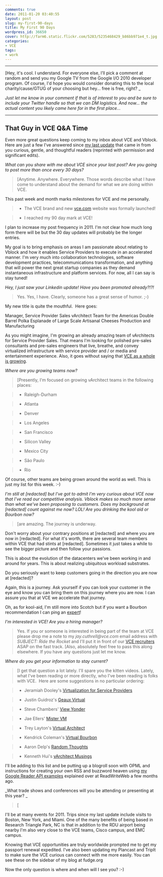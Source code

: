 ```yaml
---
comments: true
date: 2011-01-20 03:40:55
layout: post
slug: my-first-90-days
title: My First 90 Days
wordpress_id: 36650
cover: http://farm6.static.flickr.com/5283/5235468429_b86bb971e4_t.jpg
categories:
- VCE
tags:
- work
---
```


* * *



[Hey, it's cool.  I understand.   For everyone else, I’ll pick a comment at random and send you my Google TV from the Google I/O 2010 developer program. Of course, I'd hope you would consider donating this to the local charity/cause/GTUG of your choosing but hey... free is free, right? _

_Just let me know in your comment if that is of interest to you and be sure to include your Twitter handle so that we can DM logistics. And now… the actual content you likely came here for in the first place…_



* * *





## That Guy in VCE Q&A Time


Even more great questions keep coming to my inbox about VCE and Vblock.  Here are just a few I’ve answered since [my last update](http://fudge.org/my-first-60-days/) that came in from you curious, gentle, and thoughtful readers (reprinted with permission and significant edits).

_What can you share with me about VCE since your last post? Are you going to post more than once every 30 days?_


> [Anytime. Anywhere. Everywhere. Those words describe what I have come to understand about the demand for what we are doing within VCE.

This past week and month marks milestones for VCE and me personally.

> 
> 
	
>   * The VCE brand and new [vce.com](http://vce.com) website was formally launched!
> 
	
>   * I reached my 90 day mark at VCE!
> 

I plan to increase my post frequency in 2011. I'm not clear how much long form there will be but the 30 day updates will probably be the longer entries.

My goal is to bring emphasis on areas I am passionate about relating to Vblock and how it enables Service Providers to execute in an accelerated manner. I'm very much into collaboration technologies, software development practices, telecommunications transformation, and anything that will power the next great startup companies as they demand instantaneous infrastructure and platform services. For now, all I can say is stay tuned!




_Hey, I just saw your Linkedin update! Have you been promoted already?!?!_


> Yes. Yes, I have. Clearly, someone has a great sense of humor. ;-)

My new title is quite the mouthful.  Here goes:

Manager, Service Provider Sales vArchitect Team for the Americas Double Barrel Polka Esplanade of Large Scale Artisanal Cheeses Production and Manufacturing

As you might imagine, I'm growing an already amazing team of vArchitects for Service Provider Sales. That means I'm looking for polished pre-sales consultants and pre-sales engineers that live, breathe, and convey virtualized infrastructure with service provider and / or media and entertainment experience. Also, it goes without saying that [VCE as a whole is growing](http://vce.com/careers/).


_Where are you growing teams now?_


> [Presently, I'm focused on growing vArchitect teams in the following places:

> 
> 
	
>   * Raleigh-Durham
> 
	
>   * Atlanta
> 
	
>   * Denver
> 
	
>   * Los Angeles
> 
	
>   * San Francisco
> 
	
>   * Silicon Valley
> 
	
>   * Mexico City
> 
	
>   * São Paulo
> 
	
>   * Rio
> 

Of course, other teams are being grown around the world as well.  This is just my list for this week. :-)


_I'm still at [redacted] but I've got to admit I'm very curious about VCE now that I've read our competitive analysis. Vblock makes so much more sense than what we've been proposing to customers. Does my background at [redacted] count against me now? LOL! Are you drinking the kool aid or Bourbon now?_


> [are amazing. The journey is underway.

Don't worry about your contrary positions at [redacted] and where you are now in [redacted]. For what it's worth, there are several team members within VCE that had stints at [redacted]. Sometimes it just takes a while to see the bigger picture and then follow your passions.

This is about the evolution of the datacenters we've been working in and around for years. This is about realizing ubiquitous workload substrates.

Do you seriously want to keep customers going in the direction you are now at [redacted]?

Again, this is a journey. Ask yourself if you can look your customer in the eye and know you can bring them on this journey where you are now. I can assure you that at VCE we accelerate that journey.

Oh, as for kool-aid, I'm still more into Scotch but if you want a Bourbon recommendation I can ping an [expert](http://kendrickcoleman.com)!


_I'm interested in VCE! Are you a hiring manager?_


> Yes. If you or someone is interested in being part of the team at VCE please drop me a note to my _jay.cuthrell@vce.com_ email address with _SUBJECT: Ride the Rocket_ and I'll put it in front of our [VCE recruiters](http://vce.com/careers/) ASAP on the fast track. [Also, absolutely feel free to pass this along elsewhere. If you have any questions just let me know.


_Where do you get your information to stay current?_


> [I get that question a lot lately. I'll spare you the kitten videos.  Lately, what I've been reading or more directly, who I've been reading is folks with VCE.  Here are some suggestions in no particular ordering:

> 
> 
	
>   * Jeramiah Dooley's [Virtualization for Service Providers](http://vmforsp.typepad.com)
> 
	
>   * Justin Guidroz's [Geaux Virtual](http://geauxvirtual.wordpress.com)
> 
	
>   * Steve Chambers' [View Yonder](http://viewyonder.com)
> 
	
>   * Jae Ellers' [Mister VM](http://blog.mr-vm.com)
> 
	
>   * Trey Layton's [Virtual Architect](http://virtual-architect.com)
> 
	
>   * Kendrick Coleman's [Virtual Bourbon](http://kendrickcoleman.com)
> 
	
>   * Aaron Delp's [Random Thoughts](http://blog.aarondelp.com)
> 
	
>   * Kenneth Hui's [vArchitect Musings](http://varchitectmusings.wordpress.com)
> 

I'll be adding to this list and be putting up a blogroll soon with OPML and instructions for creating your own RSS and buzzword heaven using [my Google Reader API examples](http://www.readwriteweb.com/hack/2010/09/tracking-the-buzz-in-google-re.php) explained over at ReadWriteWeb a few months ago.


_What trade shows and conferences will you be attending or presenting at this year? _


> [

I'll be at many events for 2011. Trips since my last update include visits to Boston, New York, and Miami. One of the many benefits of being based in Research Triangle Park, NC is that in addition to the RDU airport being nearby I'm also very close to the VCE teams, Cisco campus, and EMC campus.

Knowing that VCE opportunities are truly worldwide prompted me to get my passport renewal expedited. I've also been updating my Plancast and TripIt to make sure the VCE curious can connect with me more easily.  You can see these on the sidebar of my blog at fudge.org

Now the only question is where and when will I see you? :-)
